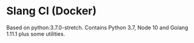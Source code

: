 # Slang CI (Docker)
Based on python:3.7.0-stretch. Contains Python 3.7, Node 10 and Golang 1.11.1 plus some utilities.
